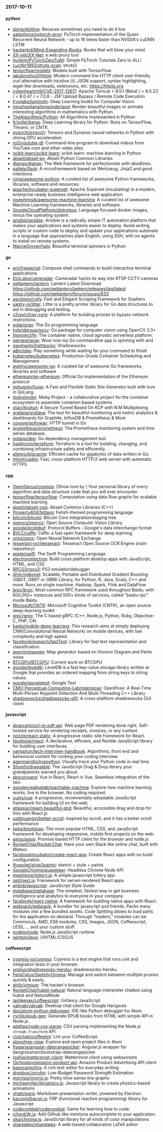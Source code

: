 ### 2017-10-11

#### python
* [sloria/doitlive](https://github.com/sloria/doitlive): Because sometimes you need to do it live
* [salesforce/pytorch-qrnn](https://github.com/salesforce/pytorch-qrnn): PyTorch implementation of the Quasi-Recurrent Neural Network - up to 16 times faster than NVIDIA's cuDNN LSTM
* [hackerkid/Mind-Expanding-Books](https://github.com/hackerkid/Mind-Expanding-Books):  Books that will blow your mind
* [XX-net/XX-Net](https://github.com/XX-net/XX-Net): a web proxy tool
* [hunkim/PyTorchZeroToAll](https://github.com/hunkim/PyTorchZeroToAll): Simple PyTorch Tutorials Zero to ALL!
* [Lucifer1993/struts-scan](https://github.com/Lucifer1993/struts-scan): struts2
* [tensorflow/models](https://github.com/tensorflow/models): Models built with TensorFlow
* [jakubroztocil/httpie](https://github.com/jakubroztocil/httpie): Modern command line HTTP client  user-friendly curl alternative with intuitive UI, JSON support, syntax highlighting, wget-like downloads, extensions, etc. https://httpie.org
* [cyberheartmi9/CVE-2017-12617](https://github.com/cyberheartmi9/CVE-2017-12617): Apache Tomcat < 9.0.1 (Beta) / < 8.5.23 / < 8.0.47 / < 7.0.8 - JSP Upload Bypass / Remote Code Execution
* [tryolabs/luminoth](https://github.com/tryolabs/luminoth): Deep Learning toolkit for Computer Vision
* [neozhaoliang/pywonderland](https://github.com/neozhaoliang/pywonderland): Render beautiful images or animate interesting algorithms in mathematics with Python.
* [TheAlgorithms/Python](https://github.com/TheAlgorithms/Python): All Algorithms implemented in Python
* [fchollet/keras](https://github.com/fchollet/keras): Deep Learning library for Python. Runs on TensorFlow, Theano, or CNTK.
* [pytorch/pytorch](https://github.com/pytorch/pytorch): Tensors and Dynamic neural networks in Python with strong GPU acceleration
* [rg3/youtube-dl](https://github.com/rg3/youtube-dl): Command-line program to download videos from YouTube.com and other video sites
* [scikit-learn/scikit-learn](https://github.com/scikit-learn/scikit-learn): scikit-learn: machine learning in Python
* [abseil/abseil-py](https://github.com/abseil/abseil-py): Abseil Python Common Libraries
* [django/django](https://github.com/django/django): The Web framework for perfectionists with deadlines.
* [pallets/flask](https://github.com/pallets/flask): A microframework based on Werkzeug, Jinja2 and good intentions
* [vinta/awesome-python](https://github.com/vinta/awesome-python): A curated list of awesome Python frameworks, libraries, software and resources
* [apache/incubator-superset](https://github.com/apache/incubator-superset): Apache Superset (incubating) is a modern, enterprise-ready business intelligence web application
* [josephmisiti/awesome-machine-learning](https://github.com/josephmisiti/awesome-machine-learning): A curated list of awesome Machine Learning frameworks, libraries and software.
* [GoogleCloudPlatform/distroless](https://github.com/GoogleCloudPlatform/distroless):  Language focused docker images, minus the operating system.
* [ansible/ansible](https://github.com/ansible/ansible): Ansible is a radically simple IT automation platform that makes your applications and systems easier to deploy. Avoid writing scripts or custom code to deploy and update your applications automate in a language that approaches plain English, using SSH, with no agents to install on remote systems.
* [ManrajGrover/halo](https://github.com/ManrajGrover/halo): Beautiful terminal spinners in Python

#### go
* [ericfreese/rat](https://github.com/ericfreese/rat): Compose shell commands to build interactive terminal applications
* [EtixLabs/cameradar](https://github.com/EtixLabs/cameradar): Cameradar hacks its way into RTSP CCTV cameras
* [getlantern/lantern](https://github.com/getlantern/lantern): Lantern Latest Download https://github.com/getlantern/lantern/releases/tag/latest  https://github.com/getlantern/forum/issues/833 
* [asciimoo/colly](https://github.com/asciimoo/colly): Fast and Elegant Scraping Framework for Gophers
* [sanity-io/litter](https://github.com/sanity-io/litter): Litter is a pretty printer library for Go data structures to aid in debugging and testing.
* [v2ray/v2ray-core](https://github.com/v2ray/v2ray-core): A platform for building proxies to bypass network restrictions.
* [golang/go](https://github.com/golang/go): The Go programming language
* [hybridgroup/gocv](https://github.com/hybridgroup/gocv): Go package for computer vision using OpenCV 3.3+
* [fnproject/fn](https://github.com/fnproject/fn): The container native, cloud agnostic serverless platform.
* [gernest/wow](https://github.com/gernest/wow):  Wow now my Go commandline app is spinning with  and 
* [gwuhaolin/lightsocks](https://github.com/gwuhaolin/lightsocks):  Shadowsocks 
* [a8m/play](https://github.com/a8m/play): Play something while waiting for your command to finish
* [kubernetes/kubernetes](https://github.com/kubernetes/kubernetes): Production-Grade Container Scheduling and Management
* [avelino/awesome-go](https://github.com/avelino/awesome-go): A curated list of awesome Go frameworks, libraries and software
* [ethereum/go-ethereum](https://github.com/ethereum/go-ethereum): Official Go implementation of the Ethereum protocol
* [gohugoio/hugo](https://github.com/gohugoio/hugo): A Fast and Flexible Static Site Generator built with love in GoLang.
* [moby/moby](https://github.com/moby/moby): Moby Project - a collaborative project for the container ecosystem to assemble container-based systems
* [xtaci/kcptun](https://github.com/xtaci/kcptun): A Secure Tunnel Based On KCP with N:M Multiplexing
* [grafana/grafana](https://github.com/grafana/grafana): The tool for beautiful monitoring and metric analytics & dashboards for Graphite, InfluxDB & Prometheus & More
* [coyove/goflyway](https://github.com/coyove/goflyway): HTTP tunnel in Go
* [prometheus/prometheus](https://github.com/prometheus/prometheus): The Prometheus monitoring system and time series database.
* [golang/dep](https://github.com/golang/dep): Go dependency management tool
* [hashicorp/terraform](https://github.com/hashicorp/terraform): Terraform is a tool for building, changing, and combining infrastructure safely and efficiently.
* [allegro/bigcache](https://github.com/allegro/bigcache): Efficient cache for gigabytes of data written in Go.
* [mholt/caddy](https://github.com/mholt/caddy): Fast, cross-platform HTTP/2 web server with automatic HTTPS

#### cpp
* [OpenGenus/cosmos](https://github.com/OpenGenus/cosmos): [Show  love by ] Your personal library of every algorithm and data structure code that you will ever encounter
* [tensorflow/tensorflow](https://github.com/tensorflow/tensorflow): Computation using data flow graphs for scalable machine learning
* [abseil/abseil-cpp](https://github.com/abseil/abseil-cpp): Abseil Common Libraries (C++)
* [Property404/fetlang](https://github.com/Property404/fetlang): Fetish-themed programming language
* [bitcoin/bitcoin](https://github.com/bitcoin/bitcoin): Bitcoin Core integration/staging tree
* [opencv/opencv](https://github.com/opencv/opencv): Open Source Computer Vision Library
* [google/protobuf](https://github.com/google/protobuf): Protocol Buffers - Google's data interchange format
* [BVLC/caffe](https://github.com/BVLC/caffe): Caffe: a fast open framework for deep learning.
* [onnx/onnx](https://github.com/onnx/onnx): Open Neural Network Exchange
* [tesseract-ocr/tesseract](https://github.com/tesseract-ocr/tesseract): Tesseract Open Source OCR Engine (main repository)
* [apple/swift](https://github.com/apple/swift): The Swift Programming Language
* [electron/electron](https://github.com/electron/electron): Build cross platform desktop apps with JavaScript, HTML, and CSS
* [RPCS3/rpcs3](https://github.com/RPCS3/rpcs3): PS3 emulator/debugger
* [dmlc/xgboost](https://github.com/dmlc/xgboost): Scalable, Portable and Distributed Gradient Boosting (GBDT, GBRT or GBM) Library, for Python, R, Java, Scala, C++ and more. Runs on single machine, Hadoop, Spark, Flink and DataFlow
* [brpc/brpc](https://github.com/brpc/brpc): Most common RPC framework used throughout Baidu, with 600,000+ instances and 500+ kinds of services, called "baidu-rpc" inside Baidu.
* [Microsoft/CNTK](https://github.com/Microsoft/CNTK): Microsoft Cognitive Toolkit (CNTK), an open source deep-learning toolkit
* [grpc/grpc](https://github.com/grpc/grpc): The C based gRPC (C++, Node.js, Python, Ruby, Objective-C, PHP, C#)
* [baidu/mobile-deep-learning](https://github.com/baidu/mobile-deep-learning): This research aims at simply deploying CNN(Convolutional Neural Network) on mobile devices, with low complexity and high speed.
* [facebookresearch/fastText](https://github.com/facebookresearch/fastText): Library for fast text representation and classification.
* [averrin/mapgen](https://github.com/averrin/mapgen): Map generator based on Voronoi Diagram and Perlin noise
* [BTCGPU/BTCGPU](https://github.com/BTCGPU/BTCGPU): Current work on BTCGPU
* [google/leveldb](https://github.com/google/leveldb): LevelDB is a fast key-value storage library written at Google that provides an ordered mapping from string keys to string values.
* [google/googletest](https://github.com/google/googletest): Google Test
* [CMU-Perceptual-Computing-Lab/openpose](https://github.com/CMU-Perceptual-Computing-Lab/openpose): OpenPose: A Real-Time Multi-Person Keypoint Detection And Multi-Threading C++ Library
* [shadowsocks/shadowsocks-qt5](https://github.com/shadowsocks/shadowsocks-qt5): A cross-platform shadowsocks GUI client

#### javascript
* [alvarcarto/url-to-pdf-api](https://github.com/alvarcarto/url-to-pdf-api): Web page PDF rendering done right. Self-hosted service for rendering receipts, invoices, or any content.
* [nozzle/react-static](https://github.com/nozzle/react-static):   A progressive static-site framework for React.
* [facebook/react](https://github.com/facebook/react): A declarative, efficient, and flexible JavaScript library for building user interfaces.
* [yangshun/tech-interview-handbook](https://github.com/yangshun/tech-interview-handbook):  Algorithms, front end and behavioral content for rocking your coding interview.
* [agermanidis/livepython](https://github.com/agermanidis/livepython): Visually trace your Python code in real time
* [Shopify/draggable](https://github.com/Shopify/draggable): The JavaScript Drag & Drop library your grandparents warned you about.
* [akxcv/vuera](https://github.com/akxcv/vuera):  Vue in React, React in Vue. Seamless integration of the two. 
* [googlecreativelab/teachable-machine](https://github.com/googlecreativelab/teachable-machine): Explore how machine learning works, live in the browser. No coding required.
* [vuejs/vue](https://github.com/vuejs/vue): A progressive, incrementally-adoptable JavaScript framework for building UI on the web.
* [atlassian/react-beautiful-dnd](https://github.com/atlassian/react-beautiful-dnd): Beautiful, accessible drag and drop for lists with React.js
* [ustbhuangyi/better-scroll](https://github.com/ustbhuangyi/better-scroll): inspired by iscroll, and it has a better scroll perfermance
* [twbs/bootstrap](https://github.com/twbs/bootstrap): The most popular HTML, CSS, and JavaScript framework for developing responsive, mobile first projects on the web.
* [axios/axios](https://github.com/axios/axios): Promise based HTTP client for the browser and node.js
* [RocketChat/Rocket.Chat](https://github.com/RocketChat/Rocket.Chat): Have your own Slack like online chat, built with Meteor.
* [facebookincubator/create-react-app](https://github.com/facebookincubator/create-react-app): Create React apps with no build configuration.
* [lllyasviel/style2paints](https://github.com/lllyasviel/style2paints): sketch + style = paints 
* [GoogleChrome/puppeteer](https://github.com/GoogleChrome/puppeteer): Headless Chrome Node API
* [meetmore/lottery.js](https://github.com/meetmore/lottery.js):  A simple javascript lottery app
* [zeit/next.js](https://github.com/zeit/next.js): Framework for server-rendered React apps
* [airbnb/javascript](https://github.com/airbnb/javascript): JavaScript Style Guide
* [metabase/metabase](https://github.com/metabase/metabase): The simplest, fastest way to get business intelligence and analytics to everyone in your company 
* [facebook/react-native](https://github.com/facebook/react-native): A framework for building native apps with React.
* [webpack/webpack](https://github.com/webpack/webpack): A bundler for javascript and friends. Packs many modules into a few bundled assets. Code Splitting allows to load parts for the application on demand. Through "loaders," modules can be CommonJs, AMD, ES6 modules, CSS, Images, JSON, Coffeescript, LESS, ... and your custom stuff.
* [nodejs/node](https://github.com/nodejs/node): Node.js JavaScript runtime 
* [sentsin/layui](https://github.com/sentsin/layui): UIHTML/CSS/JS

#### coffeescript
* [cypress-io/cypress](https://github.com/cypress-io/cypress): Cypress is a test engine that runs unit and integration tests in your browser.
* [onplus/shadowsocks-heroku](https://github.com/onplus/shadowsocks-heroku):  shadowsocks-heroku
* [FelisCatus/SwitchyOmega](https://github.com/FelisCatus/SwitchyOmega): Manage and switch between multiple proxies quickly & easily.
* [philc/vimium](https://github.com/philc/vimium): The hacker's browser.
* [RocketChat/hubot-natural](https://github.com/RocketChat/hubot-natural): Natural language interpreter chatbot using hubot and NaturalNode
* [jashkenas/coffeescript](https://github.com/jashkenas/coffeescript): Unfancy JavaScript
* [yakyak/yakyak](https://github.com/yakyak/yakyak): Desktop chat client for Google Hangouts
* [dpo/atom-python-debugger](https://github.com/dpo/atom-python-debugger): IDE-like Python debugger for Atom
* [cyrilis/epub-gen](https://github.com/cyrilis/epub-gen): Generate EPUB books from HTML with simple API in Node.js.
* [adaltas/node-csv-parse](https://github.com/adaltas/node-csv-parse): CSV parsing implementing the Node.js `stream.Transform` API
* [clutchski/coffeelint](https://github.com/clutchski/coffeelint): Lint your CoffeeScript.
* [atom/tree-view](https://github.com/atom/tree-view): Explore and open project files in Atom
* [fragaria/angular-daterangepicker](https://github.com/fragaria/angular-daterangepicker): Angular.js wrapper for dangrossman/bootstrap-daterangepicker
* [loafoe/mattermost-client](https://github.com/loafoe/mattermost-client): Mattermost client using websockets
* [t3chnoboy/amazon-product-api](https://github.com/t3chnoboy/amazon-product-api):  Amazon Product Advertising API client
* [basecamp/trix](https://github.com/basecamp/trix): A rich text editor for everyday writing
* [dropbox/zxcvbn](https://github.com/dropbox/zxcvbn): Low-Budget Password Strength Estimation
* [morrisjs/morris.js](https://github.com/morrisjs/morris.js): Pretty time-series line graphs
* [michaelvillar/dynamics.js](https://github.com/michaelvillar/dynamics.js): Javascript library to create physics-based animations
* [yhatt/marp](https://github.com/yhatt/marp): Markdown presentation writer, powered by Electron.
* [baconjs/bacon.js](https://github.com/baconjs/bacon.js): FRP (functional reactive programming) library for Javascript
* [codecombat/codecombat](https://github.com/codecombat/codecombat): Game for learning how to code.
* [ichord/At.js](https://github.com/ichord/At.js): Add Github like mentions autocomplete to your application.
* [gka/chroma.js](https://github.com/gka/chroma.js): JavaScript library for all kinds of color manipulations
* [sharelatex/sharelatex](https://github.com/sharelatex/sharelatex): A web-based collaborative LaTeX editor
